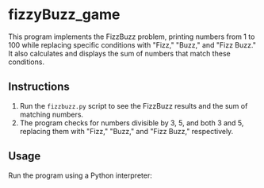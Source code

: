 # fizzyBuzz_game

This program implements the FizzBuzz problem, printing numbers from 1 to 100 while replacing specific conditions with "Fizz," "Buzz," and "Fizz Buzz." It also calculates and displays the sum of numbers that match these conditions.

## Instructions

1. Run the `fizzbuzz.py` script to see the FizzBuzz results and the sum of matching numbers.
2. The program checks for numbers divisible by 3, 5, and both 3 and 5, replacing them with "Fizz," "Buzz," and "Fizz Buzz," respectively.

## Usage

Run the program using a Python interpreter:
